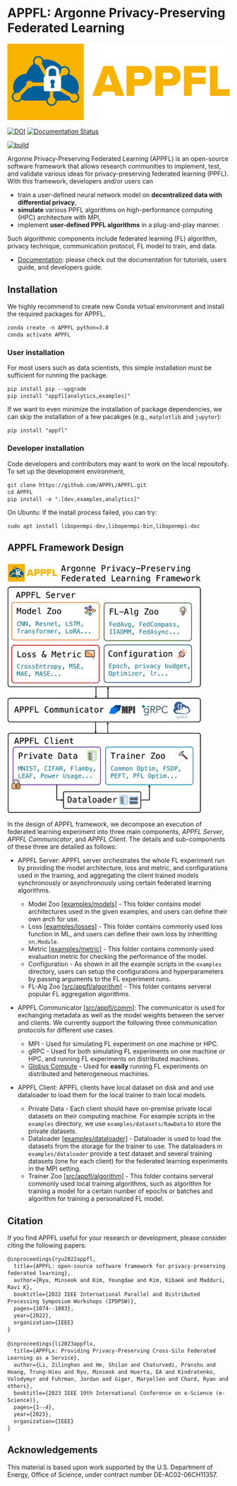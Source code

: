 # APPFL: Argonne Privacy-Preserving Federated Learning

![image](https://github.com/APPFL/APPFL/blob/main/docs/_static/logo/logo_small.png?raw=true)

[![DOI](https://zenodo.org/badge/414722606.svg)](https://zenodo.org/badge/latestdoi/414722606)
[![Documentation Status](https://readthedocs.org/projects/appfl/badge/?version=latest)](https://appfl.readthedocs.io/en/latest/?badge=latest)

[![build](https://github.com/APPFL/APPFL/actions/workflows/build.yml/badge.svg?branch=main&event=push)](https://github.com/APPFL/APPFL/actions/workflows/build.yml)

Argonne Privacy-Preserving Federated Learning (APPFL) is an open-source software framework that allows research communities to implement, test, and validate various ideas for privacy-preserving federated learning (PPFL).
With this framework, developers and/or users can

- train a user-defined neural network model on **decentralized data with differential privacy**,
- **simulate** various PPFL algorithms on high-performance computing (HPC) architecture with MPI,
- implement **user-defined PPFL algorithms** in a plug-and-play manner.

Such algorithmic components include federated learning (FL) algorithm, privacy technique, communication protocol, FL model to train, and data.

- [Documentation](http://appfl.rtfd.io/): please check out the documentation for tutorials, users guide, and developers guide.

## Installation

We highly recommend to create new Conda virtual environment and install the required packages for APPFL.

```shell
conda create -n APPFL python=3.8
conda activate APPFL
```

### User installation

For most users such as data scientists, this simple installation must be sufficient for running the package.

```shell
pip install pip --upgrade
pip install "appfl[analytics,examples]"
```

If we want to even minimize the installation of package dependencies, we can skip the installation of a few pacakges (e.g., `matplotlib` and `jupyter`):

```shell
pip install "appfl"
```

### Developer installation

Code developers and contributors may want to work on the local repositofy. 
To set up the development environment, 

```shell
git clone https://github.com/APPFL/APPFL.git
cd APPFL
pip install -e ".[dev,examples,analytics]"
```
On Ubuntu:
If the install process failed, you can try:
```shell
sudo apt install libopenmpi-dev,libopenmpi-bin,libopenmpi-doc
```

## APPFL Framework Design
<img src='docs/_static/design.jpg' width=450/>

In the design of APPFL framework, we decompose an execution of federated learning experiment into three main components, *APPFL Server*, *APPFL Communicator*, and *APPFL Client*. The details and sub-components of these three are detailed as follows:

- APPFL Server: APPFL server orchestrates the whole FL experiment run by providing the model architecture, loss and metric, and configurations used in the training, and aggregating the client trained models synchronously or asynchronously using certain federated learning algorithms.
    
    - Model Zoo [[examples/models]](examples/models/) - This folder contains model architectures used in the given examples, and users can define their own arch for use.
    - Loss [[examples/losses]](examples/losses/) - This folder contains commonly used loss function in ML, and users can define their own loss by inheritting `nn.Module`.
    - Metric [[examples/metric]](examples/metric/) - This folder contains commonly used evaluation metric for checking the performance of the model.
    - Configuration - As shown in all the example scripts in the `examples` directory, users can setup the configurations and hyperparameters by passing arguments to the FL experiment runs.
    - FL-Alg Zoo [[src/appfl/algorithm]](src/appfl/algorithm/) - This folder contains serveral popular FL aggregation algorithms. 
- APPFL Communicator [[src/appfl/comm]](src/appfl/comm/): The communicator is used for exchanging metadata as well as the model weights between the server and clients. We currently support the following three communication protocols for different use cases.
    
    - MPI - Used for simulating FL experiment on one machine or HPC.
    - gRPC - Used for both simulating FL experiments on one machine or HPC, and running FL experiments on distributed machines.
    - [Globus Compute](https://funcx.readthedocs.io/en/latest/index.html) - Used for **easily** running FL experiments on distributed and heterogeneous machines.
- APPFL Client: APPFL clients have local dataset on disk and and use dataloader to load them for the local trainer to train local models.
    - Private Data - Each client should have on-premise private local datasets on their computing machine. For example scripts in the `examples` directory, we use `examples/datasets/RawData` to store the private datasets.
    - Dataloader [[examples/dataloader]](examples/dataloader/) - Dataloader is used to load the datasets from the storage for the trainer to use. The dataloaders in `examples/dataloader` provide a test dataset and several training datasets (one for each client) for the federated learning experiments in the MPI setting.
    - Trainer Zoo [[src/appfl/algorithm]](src/appfl/algorithm/) - This folder contains serveral commonly used local training algorithms, such as algorithm for training a model for a certain number of epochs or batches and algorithm for training a personalized FL model.

## Citation
If you find APPFL useful for your research or development, please consider citing the following papers:
```
@inproceedings{ryu2022appfl,
  title={APPFL: open-source software framework for privacy-preserving federated learning},
  author={Ryu, Minseok and Kim, Youngdae and Kim, Kibaek and Madduri, Ravi K},
  booktitle={2022 IEEE International Parallel and Distributed Processing Symposium Workshops (IPDPSW)},
  pages={1074--1083},
  year={2022},
  organization={IEEE}
}

@inproceedings{li2023appflx,
  title={APPFLx: Providing Privacy-Preserving Cross-Silo Federated Learning as a Service},
  author={Li, Zilinghan and He, Shilan and Chaturvedi, Pranshu and Hoang, Trung-Hieu and Ryu, Minseok and Huerta, EA and Kindratenko, Volodymyr and Fuhrman, Jordan and Giger, Maryellen and Chard, Ryan and others},
  booktitle={2023 IEEE 19th International Conference on e-Science (e-Science)},
  pages={1--4},
  year={2023},
  organization={IEEE}
}
```

## Acknowledgements

This material is based upon work supported by the U.S. Department of Energy, Office of Science, under contract number DE-AC02-06CH11357.
